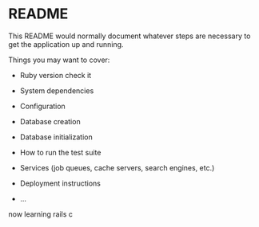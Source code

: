 # README

This README would normally document whatever steps are necessary to get the
application up and running.

Things you may want to cover:

* Ruby version check it

* System dependencies

* Configuration

* Database creation

* Database initialization

* How to run the test suite

* Services (job queues, cache servers, search engines, etc.)

* Deployment instructions

* ...

now learning rails c
